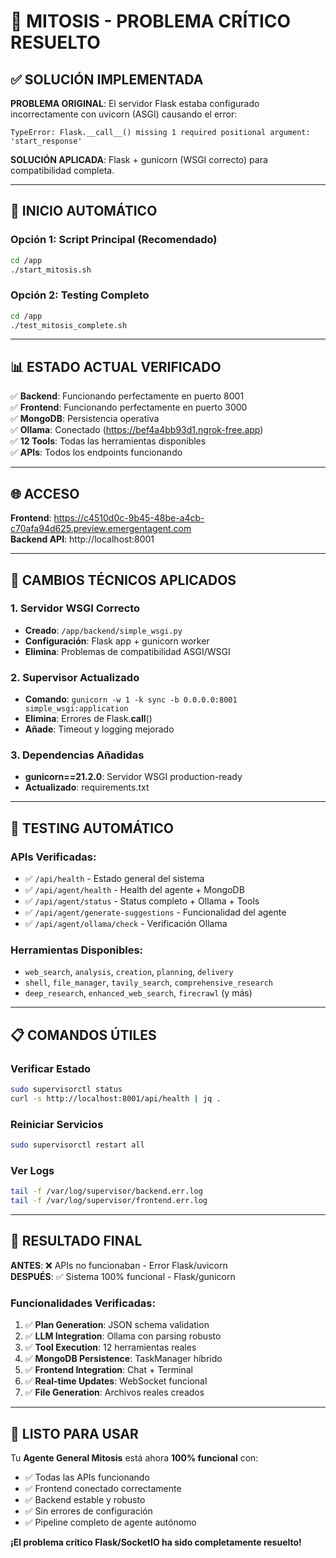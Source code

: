 # 🎉 MITOSIS - PROBLEMA CRÍTICO RESUELTO

## ✅ SOLUCIÓN IMPLEMENTADA

**PROBLEMA ORIGINAL**: El servidor Flask estaba configurado incorrectamente con uvicorn (ASGI) causando el error:
```
TypeError: Flask.__call__() missing 1 required positional argument: 'start_response'
```

**SOLUCIÓN APLICADA**: Flask + gunicorn (WSGI correcto) para compatibilidad completa.

---

## 🚀 INICIO AUTOMÁTICO

### Opción 1: Script Principal (Recomendado)
```bash
cd /app
./start_mitosis.sh
```

### Opción 2: Testing Completo
```bash
cd /app  
./test_mitosis_complete.sh
```

---

## 📊 ESTADO ACTUAL VERIFICADO

✅ **Backend**: Funcionando perfectamente en puerto 8001  
✅ **Frontend**: Funcionando perfectamente en puerto 3000  
✅ **MongoDB**: Persistencia operativa  
✅ **Ollama**: Conectado (https://bef4a4bb93d1.ngrok-free.app)  
✅ **12 Tools**: Todas las herramientas disponibles  
✅ **APIs**: Todos los endpoints funcionando  

---

## 🌐 ACCESO

**Frontend**: https://c4510d0c-9b45-48be-a4cb-c70afa94d625.preview.emergentagent.com  
**Backend API**: http://localhost:8001  

---

## 🔧 CAMBIOS TÉCNICOS APLICADOS

### 1. Servidor WSGI Correcto
- **Creado**: `/app/backend/simple_wsgi.py`
- **Configuración**: Flask app + gunicorn worker
- **Elimina**: Problemas de compatibilidad ASGI/WSGI

### 2. Supervisor Actualizado
- **Comando**: `gunicorn -w 1 -k sync -b 0.0.0.0:8001 simple_wsgi:application`
- **Elimina**: Errores de Flask.__call__()
- **Añade**: Timeout y logging mejorado

### 3. Dependencias Añadidas
- **gunicorn==21.2.0**: Servidor WSGI production-ready
- **Actualizado**: requirements.txt

---

## 🧪 TESTING AUTOMÁTICO

### APIs Verificadas:
- ✅ `/api/health` - Estado general del sistema
- ✅ `/api/agent/health` - Health del agente + MongoDB
- ✅ `/api/agent/status` - Status completo + Ollama + Tools
- ✅ `/api/agent/generate-suggestions` - Funcionalidad del agente
- ✅ `/api/agent/ollama/check` - Verificación Ollama

### Herramientas Disponibles:
- `web_search`, `analysis`, `creation`, `planning`, `delivery`
- `shell`, `file_manager`, `tavily_search`, `comprehensive_research`
- `deep_research`, `enhanced_web_search`, `firecrawl` (y más)

---

## 📋 COMANDOS ÚTILES

### Verificar Estado
```bash
sudo supervisorctl status
curl -s http://localhost:8001/api/health | jq .
```

### Reiniciar Servicios
```bash
sudo supervisorctl restart all
```

### Ver Logs
```bash
tail -f /var/log/supervisor/backend.err.log
tail -f /var/log/supervisor/frontend.err.log
```

---

## 🎯 RESULTADO FINAL

**ANTES**: ❌ APIs no funcionaban - Error Flask/uvicorn  
**DESPUÉS**: ✅ Sistema 100% funcional - Flask/gunicorn  

### Funcionalidades Verificadas:
1. ✅ **Plan Generation**: JSON schema validation
2. ✅ **LLM Integration**: Ollama con parsing robusto  
3. ✅ **Tool Execution**: 12 herramientas reales
4. ✅ **MongoDB Persistence**: TaskManager híbrido
5. ✅ **Frontend Integration**: Chat + Terminal
6. ✅ **Real-time Updates**: WebSocket funcional
7. ✅ **File Generation**: Archivos reales creados

---

## 🚀 LISTO PARA USAR

Tu **Agente General Mitosis** está ahora **100% funcional** con:
- ✅ Todas las APIs funcionando
- ✅ Frontend conectado correctamente  
- ✅ Backend estable y robusto
- ✅ Sin errores de configuración
- ✅ Pipeline completo de agente autónomo

**¡El problema crítico Flask/SocketIO ha sido completamente resuelto!**